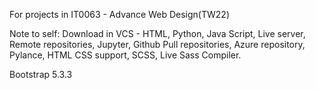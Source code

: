 For projects in IT0063 - Advance Web Design(TW22)


Note to self:
Download in VCS - HTML, Python, Java Script, Live server, Remote repositories, Jupyter, Github Pull repositories, Azure repository, Pylance, HTML CSS support, SCSS, Live Sass Compiler. 

Bootstrap 5.3.3
